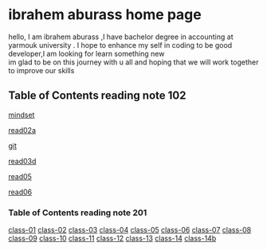 # ibrahem aburass home page 
hello, I am ibrahem aburass ,I have bachelor degree in accounting at yarmouk university . I hope to enhance my self in coding to be good developer,I am looking for learn something new  
im  glad to be on this journey with u all and hoping 
 that we will work together to improve our skills 

## Table of Contents reading note 102
[mindset](https://ibrahemrass.github.io/reading-notes/mindset)

[read02a](https://ibrahemrass.github.io/reading-notes/read02a)

[git](https://ibrahemrass.github.io/reading-notes/git)

[read03d](https://ibrahemrass.github.io/reading-notes/read03d)

[read05](https://ibrahemrass.github.io/reading-notes/read05)

[read06](https://ibrahemrass.github.io/reading-notes/read06)



### Table of Contents reading note 201 
[class-01](https://ibrahemrass.github.io/reading-notes/class-01)
[class-02](https://ibrahemrass.github.io/reading-notes/class-02)
[class-03](https://ibrahemrass.github.io/reading-notes/class-03)
[class-04](https://ibrahemrass.github.io/reading-notes/class-04)
[class-05](https://ibrahemrass.github.io/reading-notes/class-05)
[class-06](https://ibrahemrass.github.io/reading-notes/class-06)
[class-07](https://ibrahemrass.github.io/reading-notes/class-07)
[class-08](https://ibrahemrass.github.io/reading-notes/class-08)
[class-09](https://ibrahemrass.github.io/reading-notes/class-09)
[class-10](https://ibrahemrass.github.io/reading-notes/class-10)
[class-11](https://ibrahemrass.github.io/reading-notes/class-11)
[class-12](https://ibrahemrass.github.io/reading-notes/class-12)
[class-13](https://ibrahemrass.github.io/reading-notes/class-13)
[class-14](https://ibrahemrass.github.io/reading-notes/class-14)
[class-14b](https://ibrahemrass.github.io/reading-notes/class-14b)
